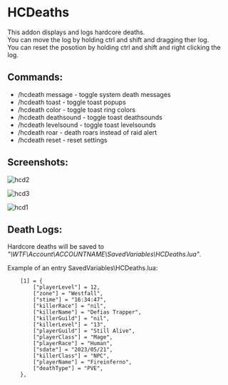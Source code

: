 # HCDeaths

This addon displays and logs hardcore deaths.   
You can move the log by holding ctrl and shift and dragging ther log.    
You can reset the posotion by holding ctrl and shift and right clicking the log.    

## Commands:
- /hcdeath message - toggle system death messages
- /hcdeath toast - toggle toast popups
- /hcdeath color - toggle toast ring colors
- /hcdeath deathsound - toggle toast deathsounds
- /hcdeath levelsound - toggle toast levelsounds
- /hcdeath roar - death roars instead of raid alert
- /hcdeath reset - reset settings

## Screenshots:

![hcd2](https://github.com/GryllsAddons/HCDeaths/assets/107083057/f12e7732-d9e2-433c-b987-bc880ef186ed)

![hcd3](https://github.com/GryllsAddons/HCDeaths/assets/107083057/cc52cf51-d0e6-4d52-a510-a884f1103827)

![hcd1](https://github.com/GryllsAddons/HCDeaths/assets/107083057/58b967c1-df33-4620-a2b4-2ae163768802)

## Death Logs:

Hardcore deaths will be saved to *"\WTF\Account\ACCOUNTNAME\SavedVariables\HCDeaths.lua"*.

Example of an entry SavedVariables\HCDeaths.lua:

```
	[1] = {
		["playerLevel"] = 12,
		["zone"] = "Westfall",
		["stime"] = "16:34:47",
		["killerRace"] = "nil",
		["killerName"] = "Defias Trapper",
		["killerGuild"] = "nil",
		["killerLevel"] = "13",
		["playerGuild"] = "Still Alive",
		["playerClass"] = "Mage",
		["playerRace"] = "Human",
		["sdate"] = "2023/05/21",
		["killerClass"] = "NPC",
		["playerName"] = "Fireinferno",
		["deathType"] = "PVE",
	},
```
